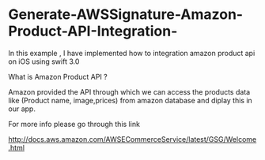 # Generate-AWSSignature-Amazon-Product-API-Integration-

In this example , I have implemented how to integration amazon product api on iOS using swift 3.0

What is Amazon Product API ?

Amazon provided the API through which we can access the products data like (Product name, image,prices) from amazon database and diplay this in our app.

For more info please go through this link

http://docs.aws.amazon.com/AWSECommerceService/latest/GSG/Welcome.html

